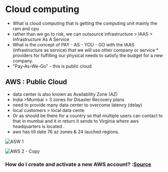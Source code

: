 
# Cloud computing
* What is cloud computing that is getting the computing unit mainly the ram and cpu
* rather than we go to risk, we can outsource infrastructure > IAAS > Infrastructure As A Service
* What is  the concept of PAY - AS - YOU - GO with the IAAS (infrastructure as service) that we will use other company or service * providers for fulfilling our physical needs to satisfy the budget for a new company.
* "Pay-As-We-Go" - this is public cloud

## AWS : Public Cloud
- data center is also known as Availability Zone (AZ)
- India >Mumbai > 3 zones for Disaster Recovery plans
- need to provide many data center to overcome latency (delay)
- local customers > local data cente
- Or as should be there for a country so that multiple users can contact to that in mumbai and it in return it sends to Virginia where aws headquarters is located .
- aws has till date 76 az zones & 24 lauched regions.

![ASW 1](https://user-images.githubusercontent.com/49730521/83356101-63e0b180-a381-11ea-8a2c-b52f964d88a3.PNG)

![AWS 2 - Copy](https://user-images.githubusercontent.com/49730521/83356104-68a56580-a381-11ea-8eca-b3b1ebcc0581.PNG)


### How do I create and activate a new AWS account? :[Source](https://aws.amazon.com/premiumsupport/knowledge-center/create-and-activate-aws-account/)

